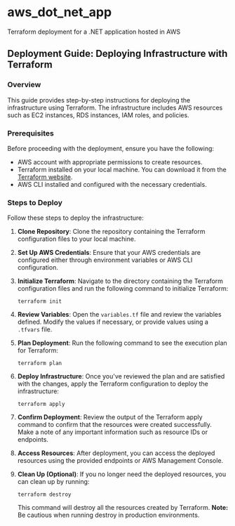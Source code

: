 # aws_dot_net_app
Terraform deployment for a .NET application hosted in AWS

## Deployment Guide: Deploying Infrastructure with Terraform

### Overview
This guide provides step-by-step instructions for deploying the infrastructure using Terraform. The infrastructure includes AWS resources such as EC2 instances, RDS instances, IAM roles, and policies.

### Prerequisites
Before proceeding with the deployment, ensure you have the following:
- AWS account with appropriate permissions to create resources.
- Terraform installed on your local machine. You can download it from the [Terraform website](https://www.terraform.io/downloads.html).
- AWS CLI installed and configured with the necessary credentials.

### Steps to Deploy
Follow these steps to deploy the infrastructure:

1. **Clone Repository**: Clone the repository containing the Terraform configuration files to your local machine.

2. **Set Up AWS Credentials**: Ensure that your AWS credentials are configured either through environment variables or AWS CLI configuration.

3. **Initialize Terraform**: Navigate to the directory containing the Terraform configuration files and run the following command to initialize Terraform:
    ```
    terraform init
    ```

4. **Review Variables**: Open the `variables.tf` file and review the variables defined. Modify the values if necessary, or provide values using a `.tfvars` file.

5. **Plan Deployment**: Run the following command to see the execution plan for Terraform:
    ```
    terraform plan
    ```

6. **Deploy Infrastructure**: Once you've reviewed the plan and are satisfied with the changes, apply the Terraform configuration to deploy the infrastructure:
    ```
    terraform apply
    ```

7. **Confirm Deployment**: Review the output of the Terraform apply command to confirm that the resources were created successfully. Make a note of any important information such as resource IDs or endpoints.

8. **Access Resources**: After deployment, you can access the deployed resources using the provided endpoints or AWS Management Console.

9. **Clean Up (Optional)**: If you no longer need the deployed resources, you can clean up by running:
    ```
    terraform destroy
    ```
   This command will destroy all the resources created by Terraform. **Note:** Be cautious when running destroy in production environments.